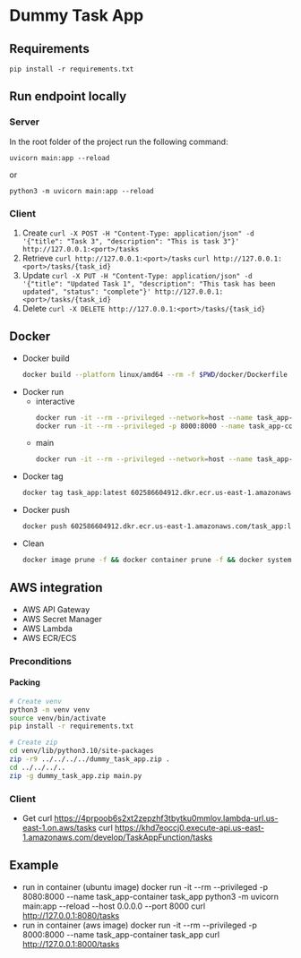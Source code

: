 # Dummy Task App

## Requirements

```
pip install -r requirements.txt
```

## Run endpoint locally

### Server
In the root folder of the project run the following command:

```
uvicorn main:app --reload
```
or
```
python3 -m uvicorn main:app --reload
```

### Client
1. Create
    `curl -X POST -H "Content-Type: application/json" -d '{"title": "Task 3", "description": "This is task 3"}' http://127.0.0.1:<port>/tasks`
2. Retrieve
    `curl http://127.0.0.1:<port>/tasks`
    `curl http://127.0.0.1:<port>/tasks/{task_id}`
3. Update
    `curl -X PUT -H "Content-Type: application/json" -d '{"title": "Updated Task 1", "description": "This task has been updated", "status": "complete"}' http://127.0.0.1:<port>/tasks/{task_id}`
4. Delete
    `curl -X DELETE http://127.0.0.1:<port>/tasks/{task_id}`



## Docker

- Docker build
  ```sh
  docker build --platform linux/amd64 --rm -f $PWD/docker/Dockerfile -t task_app .
  ```
- Docker run
  - interactive
    ```sh
    docker run -it --rm --privileged --network=host --name task_app-container task_app
    docker run -it --rm --privileged -p 8000:8000 --name task_app-container task_app
    ```
  - main
    ```sh
    docker run -it --rm --privileged --network=host --name task_app-container task_app python3 -m uvicorn main:app --reload
    ```
- Docker tag
    ```sh
    docker tag task_app:latest 602586604912.dkr.ecr.us-east-1.amazonaws.com/task_app:latest
    ```
- Docker push
    ```sh
    docker push 602586604912.dkr.ecr.us-east-1.amazonaws.com/task_app:latest
    ```
- Clean
  ```sh
  docker image prune -f && docker container prune -f && docker system prune -f
  ```


## AWS integration

- AWS API Gateway
- AWS Secret Manager
- AWS Lambda
- AWS ECR/ECS


### Preconditions

#### Packing

```sh
# Create venv
python3 -m venv venv
source venv/bin/activate
pip install -r requirements.txt

# Create zip
cd venv/lib/python3.10/site-packages
zip -r9 ../../../../dummy_task_app.zip .
cd ../../../..
zip -g dummy_task_app.zip main.py
```


### Client

- Get
    curl https://4prpoob6s2xt2zepzhf3tbytku0mmlov.lambda-url.us-east-1.on.aws/tasks
    curl https://khd7eoccj0.execute-api.us-east-1.amazonaws.com/develop/TaskAppFunction/tasks


## Example

- run in container (ubuntu image)
    docker run -it --rm --privileged -p 8080:8000 --name task_app-container task_app
    python3 -m uvicorn main:app --reload --host 0.0.0.0 --port 8000
    curl http://127.0.0.1:8080/tasks
- run in container (aws image)
    docker run -it --rm --privileged -p 8000:8000 --name task_app-container task_app
    curl http://127.0.0.1:8000/tasks

